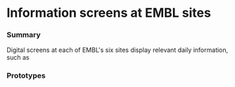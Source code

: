 # Information screens at EMBL sites



### Summary

Digital screens at each of EMBL's six sites display relevant daily information, such as 

### Prototypes

